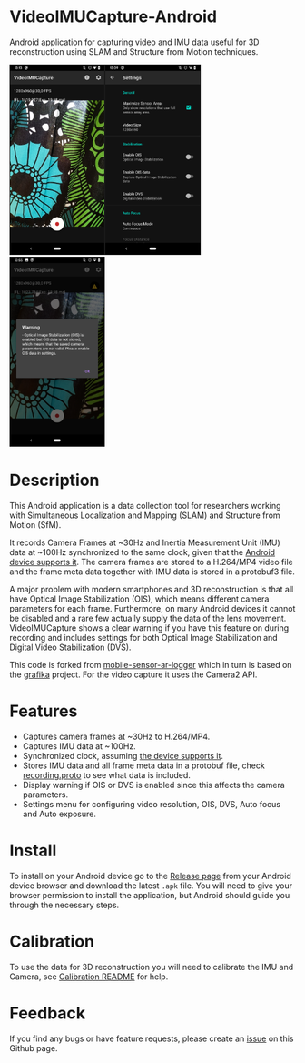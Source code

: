 # VideoIMUCapture-Android
Android application for capturing video and IMU data useful for 3D reconstruction using SLAM and Structure from Motion techniques.


<img src="images/Capture.png" width="33%" border="1" ><img src="images/Settings.png" width="33%" border="1" ><img src="images/Warning_small.png" width="33%" border="1" >

# Description
This Android application is a data collection tool for researchers working with Simultaneous Localization and Mapping (SLAM) and Structure from Motion (SfM).

It records Camera Frames at ~30Hz and Inertia Measurement Unit (IMU) data at ~100Hz synchronized to the same clock, given that the [Android device supports it](https://developer.android.com/reference/android/hardware/camera2/CameraCharacteristics#SENSOR_INFO_TIMESTAMP_SOURCE).
The camera frames are stored to a H.264/MP4 video file and the frame meta data together with IMU data is stored in a protobuf3 file.

A major problem with modern smartphones and 3D reconstruction is that all have Optical Image Stabilization (OIS), which means different camera parameters for each frame.
Furthermore, on many Android devices it cannot be disabled and a rare few actually supply the data of the lens movement.
VideoIMUCapture shows a clear warning if you have this feature on during recording and includes settings for both Optical Image Stabilization and Digital Video Stabilization (DVS).

This code is forked from [mobile-sensor-ar-logger](https://github.com/OSUPCVLab/mobile-ar-sensor-logger) which in turn is based on the [grafika](https://github.com/google/grafika/blob/master/app/src/main/java/com/android/grafika/CameraCaptureActivity.java) project.
For the video capture it uses the Camera2 API.

# Features
- Captures camera frames at ~30Hz to H.264/MP4.
- Captures IMU data at ~100Hz.
- Synchronized clock, assuming [the device supports it](https://developer.android.com/reference/android/hardware/camera2/CameraCharacteristics#SENSOR_INFO_TIMESTAMP_SOURCE).
- Stores IMU data and all frame meta data in a protobuf file, check [recording.proto](https://github.com/DavidGillsjo/VideoIMUCapture-Android/blob/master/protobuf/recording.proto) to see what data is included.
- Display warning if OIS or DVS is enabled since this affects the camera parameters.
- Settings menu for configuring video resolution, OIS, DVS, Auto focus and Auto exposure.

# Install
To install on your Android device go to the [Release page](https://github.com/DavidGillsjo/VideoIMUCapture-Android/releases) from your Android device browser and download the latest `.apk` file. You will need to give your browser permission to install the application, but Android should guide you through the necessary steps.

# Calibration
To use the data for 3D reconstruction you will need to calibrate the IMU and Camera, see [Calibration README](calibration/README.md) for help.

# Feedback
If you find any bugs or have feature requests, please create an [issue](https://github.com/DavidGillsjo/VideoIMUCapture-Android/issues) on this Github page.
